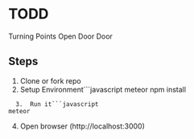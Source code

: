 # TODD
Turning Points Open Door Door

## Steps

  1.  Clone or fork repo
  2.  Setup Environment```javascript
meteor npm install
```
  3.  Run it```javascript
meteor
```
  4.  Open browser (http://localhost:3000)
